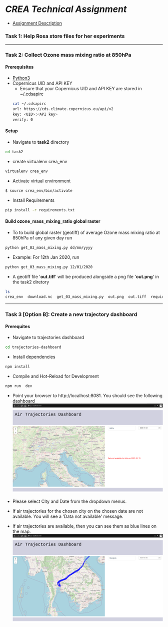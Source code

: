 
# _CREA Technical Assignment_
-  [Assignment Description](https://energyandcleanair.notion.site/Technical-Assignment-Software-Engineer-314bdd68862b400d90f76ed445be46bd)
 
### Task 1: Help Rosa store files for her experiments

---
### Task 2: Collect Ozone mass mixing ratio at 850hPa

#### Prerequisites
- [Python3](https://www.python.org/downloads/)
- Copernicus UID and API KEY
	- Ensure that your Copernicus UID and API KEY are stored in  ~/.cdsapirc
	```bash
	cat ~/.cdsapirc
	url: https://cds.climate.copernicus.eu/api/v2
	key: <UID>:<API key>
	verify: 0
	```
#### Setup 
- Navigate to __task2__ directory
```bash
cd task2
```
-  create virtualenv crea_env
```bash
virtualenv crea_env
```
- Activate virtual environment
```bash
$ source crea_env/bin/activate
```
- Install Requirements 
```bash
pip install -r requirements.txt 
```
#### Build ozone_mass_mixing_ratio global raster
- To to build global raster (geotiff) of average Ozone mass mixing ratio at 850hPa of any given day run
```bash
python get_03_mass_mixing.py dd/mm/yyyy 
```
- Example: For 12th Jan 2020, run
```bash
python get_03_mass_mixing.py 12/01/2020 
```
- A geotiff file '__out.tiff__' will be produced alongside a png file '__out.png__'  in the task2 diretory
```bash
ls
crea_env  download.nc  get_03_mass_mixing.py  out.png  out.tiff  requirements.txt
```
---
### Task 3 [Option B]: Create a new trajectory dashboard

#### Prerequites 

- Navigate to trajectories dashboard
```bash
cd trajectories-dashboard
```
- Install dependencies
```bash
npm install
```
- Compile and Hot-Reload for Development
```bash
npm run  dev
```
-  Point your browser to http://localhost:8081. You should see the following dashboard
![Dashboard](images/dashboard.png)

- Please select City and Date from the dropdown menus. 
 
- If air trajectories for the chosen city on the chosen date are not available. You will see a 'Data not available' message. 

- If air trajectories are available, then you can see them as blue lines on the map. 
![Bangkok Results](images/bangkok.png)